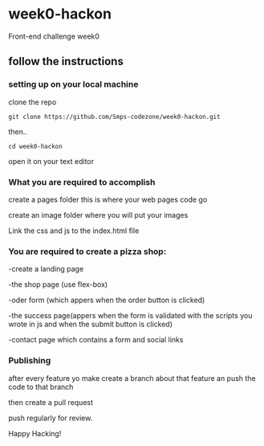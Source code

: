 # week0-hackon
Front-end challenge week0

## follow the instructions

### setting up on your local machine

clone the repo
```#!/bin/bash
git clone https://github.com/Smps-codezone/week0-hackon.git
```
then..
```#!/bin/bash
cd week0-hackon
```

open it on your text editor


### What you are required to accomplish

create a pages folder this is where your web pages code go
<br/>

create an image folder where you will put your images
<br/>

Link the css and js to the index.html file
<br/>
### You are required to create a pizza shop:
 -create a landing page
 <br/>
 
 -the shop page (use flex-box)
  <br/>
  
 -oder form (which appers when the order button is clicked)
  <br/>
  
 -the success page(appers when the form is validated with the scripts you wrote in js and when the submit button is clicked)
  <br/>
  
 -contact page which contains a form and social links
 
### Publishing

after every feature yo make create a branch about that feature an push the code to that branch
 <br/>
 
then create a pull request
 <br/>
 
push regularly for review.
 <br/>
 
 
Happy Hacking!
